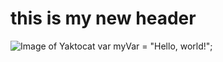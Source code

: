 # this is my new header
![Image of Yaktocat](https://octodex.github.com/images/yaktocat.png)
var myVar = "Hello, world!";
